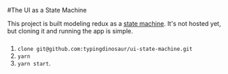 #The UI as a State Machine

This project is built modeling redux as a [state machine](https://en.wikipedia.org/wiki/Finite-state_machine).
It's not hosted yet, but cloning it and running the app is simple.


###
1. `clone git@github.com:typingdinosaur/ui-state-machine.git`
2. `yarn`
3. `yarn start`.  

